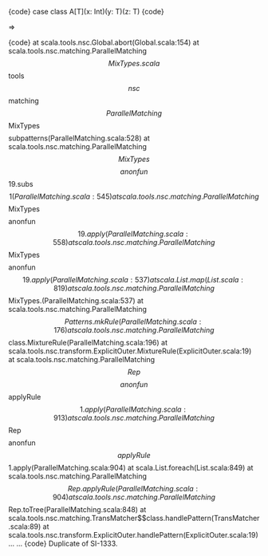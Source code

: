 {code}
case class A[T](x: Int)(y: T)(z: T)
{code}

=>

{code}
        at scala.tools.nsc.Global.abort(Global.scala:154)
        at scala.tools.nsc.matching.ParallelMatching$$MixTypes.scala$$tools$$nsc$$matching$$ParallelMatching$$MixTypes$$$$subpatterns(ParallelMatching.scala:528)
        at scala.tools.nsc.matching.ParallelMatching$$MixTypes$$$$anonfun$$19.subs$$1(ParallelMatching.scala:545)
        at scala.tools.nsc.matching.ParallelMatching$$MixTypes$$$$anonfun$$19.apply(ParallelMatching.scala:558)
        at scala.tools.nsc.matching.ParallelMatching$$MixTypes$$$$anonfun$$19.apply(ParallelMatching.scala:537)
        at scala.List.map(List.scala:819)
        at scala.tools.nsc.matching.ParallelMatching$$MixTypes.<init>(ParallelMatching.scala:537)
        at scala.tools.nsc.matching.ParallelMatching$$Patterns.mkRule(ParallelMatching.scala:176)
        at scala.tools.nsc.matching.ParallelMatching$$class.MixtureRule(ParallelMatching.scala:196)
        at scala.tools.nsc.transform.ExplicitOuter.MixtureRule(ExplicitOuter.scala:19)
        at scala.tools.nsc.matching.ParallelMatching$$Rep$$$$anonfun$$applyRule$$1.apply(ParallelMatching.scala:913)
        at scala.tools.nsc.matching.ParallelMatching$$Rep$$$$anonfun$$applyRule$$1.apply(ParallelMatching.scala:904)
        at scala.List.foreach(List.scala:849)
        at scala.tools.nsc.matching.ParallelMatching$$Rep.applyRule(ParallelMatching.scala:904)
        at scala.tools.nsc.matching.ParallelMatching$$Rep.toTree(ParallelMatching.scala:848)
        at scala.tools.nsc.matching.TransMatcher$$class.handlePattern(TransMatcher.scala:89)
        at scala.tools.nsc.transform.ExplicitOuter.handlePattern(ExplicitOuter.scala:19)
...
...
{code}
Duplicate of SI-1333.
